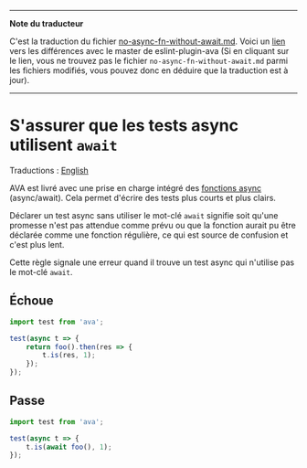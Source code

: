 ___
**Note du traducteur**

C'est la traduction du fichier [no-async-fn-without-await.md](https://github.com/avajs/eslint-plugin-ava/blob/master/docs/rules/no-async-fn-without-await.md). Voici un [lien](https://github.com/avajs/eslint-plugin-ava/compare/a443d7a9c94165f42749938e6b491a7c10749b6c...master#diff-ba145accc88fcda06145597bb3b1d565) vers les différences avec le master de eslint-plugin-ava (Si en cliquant sur le lien, vous ne trouvez pas le fichier `no-async-fn-without-await.md` parmi les fichiers modifiés, vous pouvez donc en déduire que la traduction est à jour).
___
# S'assurer que les tests async utilisent `await`

Traductions : [English](https://github.com/avajs/eslint-plugin-ava/blob/master/docs/rules/no-async-fn-without-await.md)

AVA est livré avec une prise en charge intégré des [fonctions async](http://www.2ality.com/2016/02/async-functions.html) (async/await). Cela permet d'écrire des tests plus courts et plus clairs.

Déclarer un test async sans utiliser le mot-clé `await` signifie soit qu'une promesse n'est pas attendue comme prévu ou que la fonction aurait pu être déclarée comme une fonction régulière, ce qui est source de confusion et c'est plus lent.

Cette règle signale une erreur quand il trouve un test async qui n'utilise pas le mot-clé `await`.


## Échoue

```js
import test from 'ava';

test(async t => {
	return foo().then(res => {
		t.is(res, 1);
	});
});
```


## Passe

```js
import test from 'ava';

test(async t => {
	t.is(await foo(), 1);
});
```
